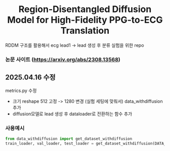 <h1 align="center"> 
Region-Disentangled Diffusion Model for High-Fidelity PPG-to-ECG Translation
</h1>

RDDM 구조를 활용해서 ecg lead1 -> lead 생성 후 분류 실험을 위한 repo  

### 논문 사이트 (https://arxiv.org/abs/2308.13568)


## 2025.04.16 수정  

metrics.py 수정  
- 크기 reshape 512 고정 -> 1280 변경 (실험 세팅에 맞춰서)
data_withdiffusion 추가
- diffusion모델로 lead 생성 후 dataloader로 전환하는 함수 추가
  
### 사용예시

```python
from data_withdiffusion import get_dataset_withdiffusion
train_loader, val_loader, test_loader = get_dataset_withdiffusion(DATA_PATH = '/cap/RDDM-main/datasets/', MODEL_PATH='/cap/RDDM-main/hsh/ECG2ECG_FINAL/LEAD1TO' ,lead_num=[2], only_one=False)
```


